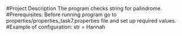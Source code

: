 #Project Description
The program checks string for palindrome. 
#Prerequisites: 
Before running program go to properties/properties_task7.properties file and set up required values.
#Example of configuration: 
str = Hannah